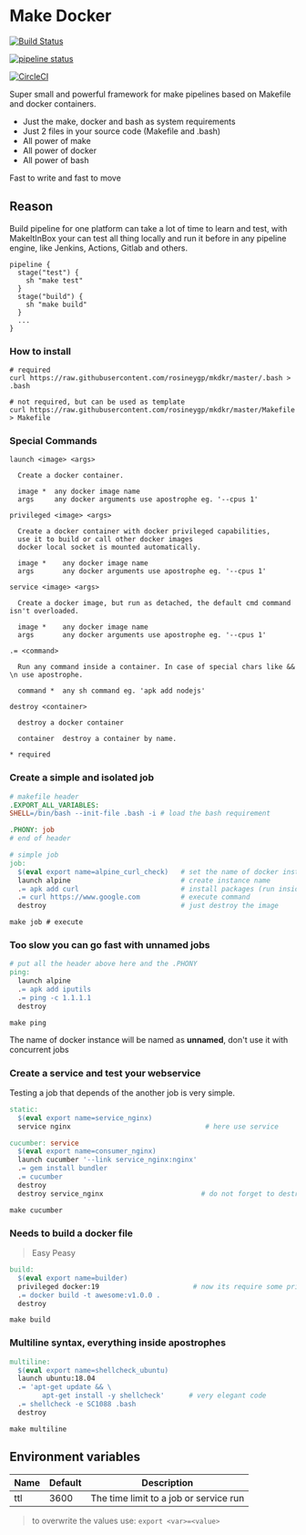 # Make Docker

[![Build Status](https://travis-ci.org/rosineygp/mkdkr.svg?branch=master)](https://travis-ci.org/rosineygp/mkdkr)

[![pipeline status](https://gitlab.com/rosiney.gp/mkdkr/badges/master/pipeline.svg)](https://gitlab.com/rosiney.gp/mkdkr/commits/master)

[![CircleCI](https://circleci.com/gh/rosineygp/mkdkr/tree/master.svg?style=svg)](https://circleci.com/gh/rosineygp/mkdkr/tree/master)

Super small and powerful framework for make pipelines based on Makefile and docker containers.

- Just the make, docker and bash as system requirements
- Just 2 files in your source code (Makefile and .bash)
- All power of make
- All power of docker
- All power of bash

Fast to write and fast to move

## Reason

Build pipeline for one platform can take a lot of time to learn and test, with MakeItInBox your can test all thing locally and run it before in any pipeline engine, like Jenkins, Actions, Gitlab and others.

```Jenkinsfile
pipeline {
  stage("test") {
    sh "make test"
  }
  stage("build") {
    sh "make build"
  }
  ...
}
```

### How to install

```Shell
# required
curl https://raw.githubusercontent.com/rosineygp/mkdkr/master/.bash > .bash

# not required, but can be used as template
curl https://raw.githubusercontent.com/rosineygp/mkdkr/master/Makefile > Makefile
```

### Special Commands

```
launch <image> <args>

  Create a docker container.

  image *  any docker image name
  args     any docker arguments use apostrophe eg. '--cpus 1'

privileged <image> <args>

  Create a docker container with docker privileged capabilities, 
  use it to build or call other docker images
  docker local socket is mounted automatically.

  image *    any docker image name
  args       any docker arguments use apostrophe eg. '--cpus 1'

service <image> <args>

  Create a docker image, but run as detached, the default cmd command isn't overloaded.

  image *    any docker image name
  args       any docker arguments use apostrophe eg. '--cpus 1'

.= <command>

  Run any command inside a container. In case of special chars like && \n use apostrophe.

  command *  any sh command eg. 'apk add nodejs'

destroy <container>

  destroy a docker container

  container  destroy a container by name.

* required
```



### Create a simple and isolated job

```Makefile
# makefile header
.EXPORT_ALL_VARIABLES:
SHELL=/bin/bash --init-file .bash -i # load the bash requirement

.PHONY: job
# end of header

# simple job
job:
  $(eval export name=alpine_curl_check)   # set the name of docker instance
  launch alpine                           # create instance name
  .= apk add curl                         # install packages (run inside image)
  .= curl https://www.google.com          # execute command
  destroy                                 # just destroy the image
```
```Shell
make job # execute
```

### Too slow you can go fast with unnamed jobs

```Makefile
# put all the header above here and the .PHONY
ping:
  launch alpine
  .= apk add iputils
  .= ping -c 1.1.1.1
  destroy
```

```Shell
make ping
```

The name of docker instance will be named as **unnamed**, don't use it with concurrent jobs

### Create a service and test your webservice

Testing a job that depends of the another job is very simple.

```Makefile
static:
  $(eval export name=service_nginx)
  service nginx                                 # here use service

cucumber: service
  $(eval export name=consumer_nginx)
  launch cucumber '--link service_nginx:nginx'
  .= gem install bundler
  .= cucumber
  destroy
  destroy service_nginx                        # do not forget to destroy the service
```

```Shell
make cucumber
```

### Needs to build a docker file
> Easy Peasy

```Makefile
build:
  $(eval export name=builder)
  privileged docker:19                       # now its require some privileges
  .= docker build -t awesome:v1.0.0 .
  destroy
```

```Shell
make build
```

### Multiline syntax, everything inside apostrophes

```Makefile
multiline:
  $(eval export name=shellcheck_ubuntu)
  launch ubuntu:18.04
  .= 'apt-get update && \
        apt-get install -y shellcheck'      # very elegant code
  .= shellcheck -e SC1088 .bash
  destroy
```

```Shell
make multiline
```

## Environment variables

|Name|Default|Description|
|----|-------|-----------|
|ttl|3600|The time limit to a job or service run|

> to overwrite the values use: `export <var>=<value>`